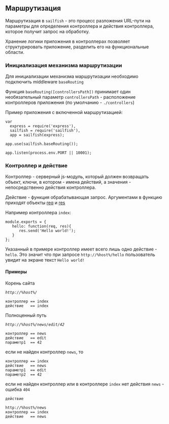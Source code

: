 ## Маршрутизация

Маршрутизация в `sailfish` - это процесс разложения URL-пути на параметры для определения контроллера и действия контроллера,
которое получит запрос на обработку.

Хранение логики приложения в контроллерах позволяет структурировать приложение, разделить его на функциональные области.

### Инициализация механизма маршрутизации

Для инициализации механизма маршрутизации необходимо подключить middleware `baseRouting`

Функция `baseRouting([controllersPath])` принимает один необязательный параметр `controllersPath` - расположение
контроллеров приложения (по умолчанию - `./controllers`)

Пример приложения с включенной маршрутизацией:

    var
      express = require('express'),
      sailfish = require('sailfish'),
      app = sailfish(express);

    app.use(sailfish.baseRouting());

    app.listen(process.env.PORT || 10001);

### Контроллер и действие

Контроллер - серверный js-модуль, который должен возвращать объект, ключи, в котором - имена действий,
а значения - непосредственно действия контроллера.

Действие - функция обрабатывающая запрос. Аргументами в функцию приходят объекты [req](http://expressjs.com/api.html#req.params)
и [res](http://expressjs.com/api.html#res.status)

Например контроллера `index`:

    module.exports = {
       hello: function(req, res){
          res.send('Hello world!');
       }
    };

Указанный в примере контроллер имеет всего лишь одно действие - `hello`. Это значит что при запросе `http://%host%/hello`
пользователь увидит на экране текст `Hello world!`

#### Примеры
Корень сайта

*`http://%host%/`*

    контроллер == index
    действие   == index

Полноценный путь

*`http://%host%/news/edit/42`*

    контроллер == news
    действие   == edit
    параметр1  == 42


если не найден контроллер `news`, то

    контроллер == index
    действие   == news
    параметр1  == edit
    параметр2  == 42

если не найден контроллер или в контроллере `index` нет действия `news` - ошибка `404`

    действие

    http://%host%/news
    контроллер == index
    действие   == news

